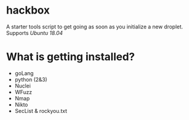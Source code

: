 # hackbox

A starter tools script to get going as soon as you initialize a new droplet. Supports *Ubuntu 18.04*

# What is getting installed?

- goLang
- python (2&3)
- Nuclei
- WFuzz
- Nmap
- Nikto
- SecList & rockyou.txt
